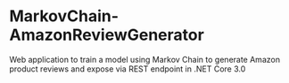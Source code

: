 # MarkovChain-AmazonReviewGenerator
Web application to train a model using Markov Chain to generate Amazon product reviews and expose via REST endpoint in .NET Core 3.0
